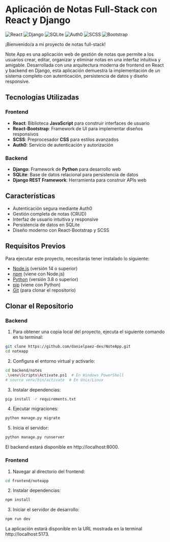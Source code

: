 # Aplicación de Notas Full-Stack con React y Django

![React](https://img.shields.io/badge/React-20232A?style=for-the-badge&logo=react&logoColor=61DAFB)
![Django](https://img.shields.io/badge/Django-092E20?style=for-the-badge&logo=django&logoColor=white)
![SQLite](https://img.shields.io/badge/SQLite-07405E?style=for-the-badge&logo=sqlite&logoColor=white)
![Auth0](https://img.shields.io/badge/Auth0-EB5424?style=for-the-badge&logo=auth0&logoColor=white)
![SCSS](https://img.shields.io/badge/SCSS-CC6699?style=for-the-badge&logo=sass&logoColor=white)
![Bootstrap](https://img.shields.io/badge/Bootstrap-7952B3?style=for-the-badge&logo=bootstrap&logoColor=white)

¡Bienvenido/a a mi proyecto de notas full-stack!

Note App es una aplicación web de gestión de notas que permite a los usuarios crear, editar, organizar y eliminar notas en una interfaz intuitiva y amigable. Desarrollada con una arquitectura moderna de frontend en React y backend en Django, esta aplicación demuestra la implementación de un sistema completo con autenticación, persistencia de datos y diseño responsive.

## Tecnologías Utilizadas
### Frontend

- **React**: Biblioteca **JavaScript** para construir interfaces de usuario
- **React-Bootstrap**: Framework de UI para implementar diseños responsivos
- **SCSS**: Preprocesador **CSS** para estilos avanzados
- **Auth0**: Servicio de autenticación y autorización

### Backend

- **Django**: Framework de **Python** para desarrollo web
- **SQLite**: Base de datos relacional para persistencia de datos
- **Django REST Framework**: Herramienta para construir APIs web

## Características

- Autenticación segura mediante Auth0
- Gestión completa de notas (CRUD)
- Interfaz de usuario intuitiva y responsive
- Persistencia de datos en SQLite
- Diseño moderno con React-Bootstrap y SCSS

## Requisitos Previos
Para ejecutar este proyecto, necesitarás tener instalado lo siguiente:
- [Node.js](https://nodejs.org/) (versión 14 o superior)
- [npm](https://www.npmjs.com/) (viene con Node.js)
- [Python](https://www.python.org/) (versión 3.8 o superior)
- [pip](https://pip.pypa.io/en/stable/installation/) (viene con Python)
- [Git](https://git-scm.com/) (para clonar el repositorio)

## Clonar el Repositorio
### Backend
1. Para obtener una copia local del proyecto, ejecuta el siguiente comando en tu terminal:
```bash
git clone https://github.com/danielpaez-dev/NoteApp.git
cd noteapp
```
2. Configura el entorno virtual y activarlo:
```bash
cd backend/notes
.\venv\Scripts\Activate.ps1  # En Windows PowerShell
# source venv/bin/activate  # En Unix/Linux
```
3. Instalar dependencias:
```bash
pip install -r requirements.txt
```
4. Ejecutar migraciones:
```bash
python manage.py migrate
```
5. Inicia el servidor:
```bash
python manage.py runserver
```
El backend estará disponible en http://localhost:8000.
### Frontend
1. Navegar al directorio del frontend:
```bash
cd frontend/noteapp
```
2. Instalar dependencias:
```bash
npm install
```
3. Iniciar el servidor de desarrollo:
```bash
npm run dev
```
La aplicación estará disponible en la URL mostrada en la terminal http://localhost:5173.
